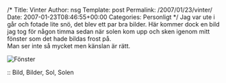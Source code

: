 /*
 Title: Vinter
 Author: nsg
 Template: post
 Permalink: /2007/01/23/vinter/
 Date: 2007-01-23T08:46:55+00:00
 Categories: Personligt
*/
Jag var ute i går och fotade lite snö, det blev ett par bra bilder. Här kommer dock en bild jag tog för någon timma sedan när solen kom upp och sken igenom mitt fönster som det hade bildas frost på.  
Man ser inte så mycket men känslan är rätt.

<img id="image269" src="http://cdn.junkpile.se/2007/01/fonsterjan.jpg" alt="Fönster" />

:: Bild, Bilder, Sol, Solen

<small></small>